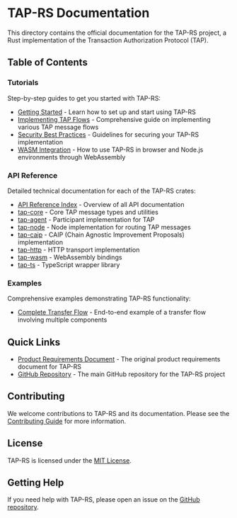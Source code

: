 # TAP-RS Documentation

This directory contains the official documentation for the TAP-RS project, a Rust implementation of the Transaction Authorization Protocol (TAP).

## Table of Contents

### Tutorials

Step-by-step guides to get you started with TAP-RS:

- [Getting Started](./tutorials/getting_started.md) - Learn how to set up and start using TAP-RS
- [Implementing TAP Flows](./tutorials/implementing_tap_flows.md) - Comprehensive guide on implementing various TAP message flows
- [Security Best Practices](./tutorials/security_best_practices.md) - Guidelines for securing your TAP-RS implementation
- [WASM Integration](./tutorials/wasm_integration.md) - How to use TAP-RS in browser and Node.js environments through WebAssembly

### API Reference

Detailed technical documentation for each of the TAP-RS crates:

- [API Reference Index](./api/index.md) - Overview of all API documentation
- [tap-core](./api/tap-core.md) - Core TAP message types and utilities
- [tap-agent](./api/tap-agent.md) - Participant implementation for TAP
- [tap-node](./api/tap-node.md) - Node implementation for routing TAP messages
- [tap-caip](./api/tap-caip.md) - CAIP (Chain Agnostic Improvement Proposals) implementation
- [tap-http](./api/tap-http.md) - HTTP transport implementation
- [tap-wasm](./api/tap-wasm.md) - WebAssembly bindings
- [tap-ts](./api/tap-ts.md) - TypeScript wrapper library

### Examples

Comprehensive examples demonstrating TAP-RS functionality:

- [Complete Transfer Flow](./examples/complete_transfer_flow.md) - End-to-end example of a transfer flow involving multiple components

## Quick Links

- [Product Requirements Document](../prds/v1.md) - The original product requirements document for TAP-RS
- [GitHub Repository](https://github.com/notabene/tap-rs) - The main GitHub repository for the TAP-RS project

## Contributing

We welcome contributions to TAP-RS and its documentation. Please see the [Contributing Guide](../CONTRIBUTING.md) for more information.

## License

TAP-RS is licensed under the [MIT License](../LICENSE).

## Getting Help

If you need help with TAP-RS, please open an issue on the [GitHub repository](https://github.com/notabene/tap-rs).

